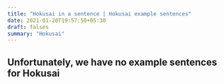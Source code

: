 ```yaml
---
title: "Hokusai in a sentence | Hokusai example sentences"
date: 2021-01-20T19:57:50+05:30
draft: falses
summary: "Hokusai"
---
```

## Unfortunately, we have no example sentences for Hokusai                 
